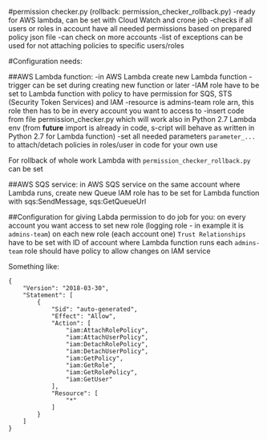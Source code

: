 #permission checker.py (rollback: permission_checker_rollback.py)
-ready for AWS lambda, can be set with Cloud Watch and crone job
-checks if all users or roles in account have all needed permissions based on prepared policy json file
-can check on more accounts
-list of exceptions can be used for not attaching policies to specific users/roles

#Configuration needs:

##AWS Lambda function:
-in AWS Lambda create new Lambda function
-trigger can be set during creating new function or later
-IAM role have to be set to Lambda function with policy to have permission for SQS, STS (Security Token Services) and IAM
-resource is admins-team role arn, this role then has to be in every account you want to access to
-insert code from file permission_checker.py which will work also in Python 2.7 Lambda env (from __future__ import is already in code, s-cript will behave as written in Python 2.7 for Lambda function)
-set all needed parameters `parameter_...` to attach/detach policies in roles/user in code for your own use

For rollback of whole work Lambda with `permission_checker_rollback.py` can be set

##AWS SQS service:
in AWS SQS service on the same account where Lambda runs, create new Queue
IAM role has to be set for Lambda function with sqs:SendMessage, sqs:GetQueueUrl


##Configuration for giving Labda permission to do job for you:
on every account you want access to set new role (logging role - in example it is `admins-team`)
on each new role (each account one) `Trust Relationships` have to be set with ID of account where Lambda function runs
each `admins-team` role should have policy to allow changes on IAM service

Something like: 

```
{
    "Version": "2018-03-30",
    "Statement": [
        {
            "Sid": "auto-generated",
            "Effect": "Allow",
            "Action": [
                "iam:AttachRolePolicy",
                "iam:AttachUserPolicy",
                "iam:DetachRolePolicy",
                "iam:DetachUserPolicy",
                "iam:GetPolicy",
                "iam:GetRole",
                "iam:GetRolePolicy",
                "iam:GetUser"
            ],
            "Resource": [
                "*"
            ]
        }
    ]
}
```